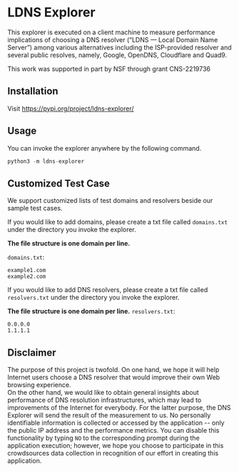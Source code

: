 # LDNS Explorer

This explorer is executed on a client machine to measure performance implications
of choosing a DNS resolver (“LDNS — Local Domain Name Server”) among various 
alternatives including the ISP-provided resolver and 
several public resolves, namely, Google, OpenDNS, 
Cloudflare and Quad9.

This work was supported in part by NSF through grant CNS-2219736
## Installation

Visit https://pypi.org/project/ldns-explorer/

## Usage

You can invoke the explorer anywhere by the following command. 

```python
python3 -m ldns-explorer
```


## Customized Test Case

We support customized lists of test domains and resolvers beside our
sample test cases.

If you would like to add domains, please create a 
txt file called `domains.txt` under the directory you invoke the 
explorer.

**The file structure is one domain per line.**

`domains.txt`:
```text
example1.com
example2.com
```

If you would like to add DNS resolvers, please create a 
txt file called `resolvers.txt` under the directory you invoke the 
explorer.

**The file structure is one domain per line.**
`resolvers.txt`:
```text
0.0.0.0
1.1.1.1
```


## Disclaimer

The purpose of this project is twofold. On one hand, we hope it will help Internet
users choose a DNS resolver that would improve their own Web browsing experience.  
On the other hand, we would like to obtain general insights about performance 
of DNS resolution infrastructures, which may lead to improvements of the Internet 
for everybody. For the latter purpose, the DNS Explorer will send the result 
of the measurement to us. No personally identifiable information is collected 
or accessed by the application -- only the public IP address and the performance metrics. You can disable this 
functionality by typing `NO` to the corresponding prompt during the application 
execution; however, we hope you choose to participate in this crowdsources data collection 
in recognition of our effort in creating this application.  

